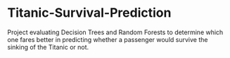 # Titanic-Survival-Prediction
Project evaluating Decision Trees and Random Forests to determine which one fares better in predicting whether a passenger would survive the sinking of the Titanic or not.
